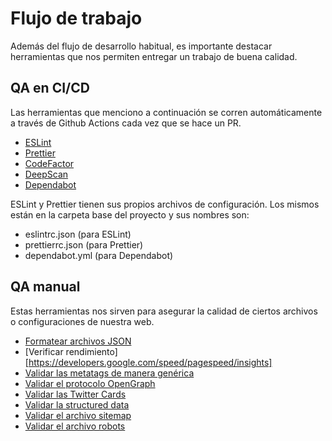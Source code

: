 # Flujo de trabajo

Además del flujo de desarrollo habitual, es importante destacar herramientas que nos permiten entregar un trabajo de buena calidad.

## QA en CI/CD

Las herramientas que menciono a continuación se corren automáticamente a través de Github Actions cada vez que se hace un PR.

- [ESLint](https://eslint.org/)
- [Prettier](https://prettier.io/)
- [CodeFactor](https://www.codefactor.io/)
- [DeepScan](https://deepscan.io/)
- [Dependabot](https://dependabot.com/)

ESLint y Prettier tienen sus propios archivos de configuración. Los mismos están en la carpeta base del proyecto y sus nombres son:
- eslintrc.json (para ESLint)
- prettierrc.json (para Prettier)
- dependabot.yml (para Dependabot)

## QA manual

Estas herramientas nos sirven para asegurar la calidad de ciertos archivos o configuraciones de nuestra web.

- [Formatear archivos JSON](https://jsonformatter.org/)
- [Verificar rendimiento][https://developers.google.com/speed/pagespeed/insights]
- [Validar las metatags de manera genérica](https://www.heymeta.com/)
- [Validar el protocolo OpenGraph](https://developers.facebook.com/tools/debug/)
- [Validar las Twitter Cards](https://cards-dev.twitter.com/validator?)
- [Validar la structured data](https://search.google.com/structured-data/testing-tool)
- [Validar el archivo sitemap](https://www.xml-sitemaps.com/validate-xml-sitemap.html)
- [Validar el archivo robots](https://technicalseo.com/tools/robots-txt/)
